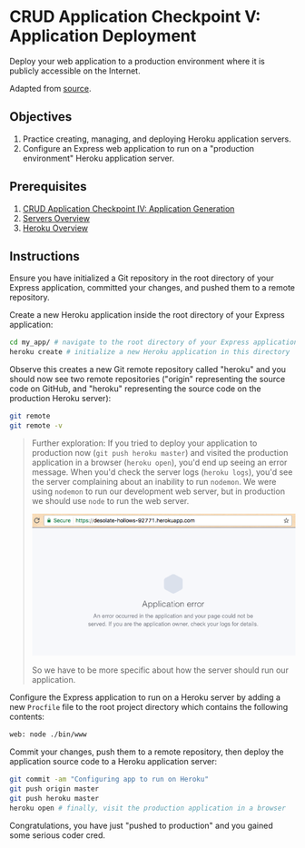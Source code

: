 
# CRUD Application Checkpoint V: Application Deployment

Deploy your web application to a production environment where it is publicly accessible on the Internet.

Adapted from [source](http://data-creative.info/process-documentation/2016/04/09/node-for-rails-developers-part-2-node-and-express/).

## Objectives

  1. Practice creating, managing, and deploying Heroku application servers.
  2. Configure an Express web application to run on a "production environment" Heroku application server.

## Prerequisites

  1. [CRUD Application Checkpoint IV: Application Generation](/projects/crud-application/checkpoints/app-generation/checkpoint.md)
  2. [Servers Overview](/notes/computer-networks/servers.md)
  3. [Heroku Overview](/notes/heroku/notes.md)

## Instructions

Ensure you have initialized a Git repository in the root directory of your Express application, committed your changes, and pushed them to a remote repository.

Create a new Heroku application inside the root directory of your Express application:

```` sh
cd my_app/ # navigate to the root directory of your Express application unless you're already there
heroku create # initialize a new Heroku application in this directory
````

Observe this creates a new Git remote repository called "heroku" and you should now see two remote repositories ("origin" representing the source code on GitHub, and "heroku" representing the source code on the production Heroku server):

```` sh
git remote
git remote -v
````

> Further exploration: If you tried to deploy your application to production now (`git push heroku master`) and visited the production application in a browser (`heroku open`), you'd end up seeing an error message. When you'd check the server logs (`heroku logs`), you'd see the server complaining about an inability to run `nodemon`. We were using `nodemon` to run our development web server, but in production we should use `node` to run the web server.
>
> ![a screenshot of the application URL (https://desolate-hollows-92771.herokuapp.com/) and an error message that reads "An error occurred in the application and your page could not be served. If you are the application owner, check your logs for details."](initial-deployment-error.png)
>
> So we have to be more specific about how the server should run our application.

Configure the Express application to run on a Heroku server by adding a new `Procfile` file to the root project directory which contains the following contents:

```` sh
web: node ./bin/www
````

Commit your changes, push them to a remote repository, then deploy the application source code to a Heroku application server:

```` sh
git commit -am "Configuring app to run on Heroku"
git push origin master
git push heroku master
heroku open # finally, visit the production application in a browser
````

Congratulations, you have just "pushed to production" and you gained some serious coder cred.
